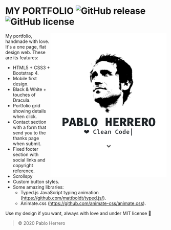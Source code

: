 # **MY PORTFOLIO** ![GitHub release](https://img.shields.io/badge/release-v.5.0-brightgreen) ![GitHub license](https://img.shields.io/badge/license-MIT-blue)

<img align="right" src="img/projects/portfolio.png"/>

My portfolio, handmade with love. It's a one page, flat design web. These are its features:
  - HTML5 + CSS3 + Bootstrap 4.
  - Mobile first design.
  - Black & White + touches of Dracula.
  - Portfolio grid showing details when click.
  - Contact section with a form that send you to the thanks page when submit.
  - Fixed footer section with social links and copyright reference.
  - Scrollspy
  - Custom button styles.
  - Some amazing libraries:
    - Typed.js JavaScript typing animation (https://github.com/mattboldt/typed.js/).
    - Animate.css (https://github.com/animate-css/animate.css).
    
Use my design if you want, always with love and under MIT license :metal:

> © 2020 Pablo Herrero
